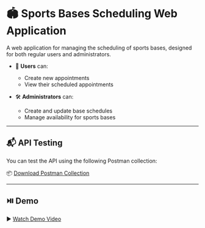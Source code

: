 # 🏟️ Sports Bases Scheduling Web Application

A web application for managing the scheduling of sports bases, designed for both regular users and administrators.

- 👤 **Users** can:
  - Create new appointments
  - View their scheduled appointments

- 🛠️ **Administrators** can:
  - Create and update base schedules
  - Manage availability for sports bases

---

## 📬 API Testing

You can test the API using the following Postman collection:

📦 [Download Postman Collection](postman/API.postman_collection.json)

---

## ⏯️ Demo

▶️ [Watch Demo Video](https://www.youtube.com/watch?v=XHBFMalsOhI)
